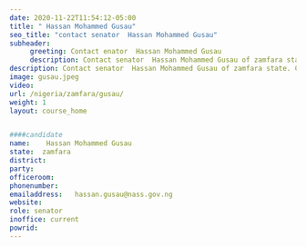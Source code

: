 ```yaml
---
date: 2020-11-22T11:54:12-05:00
title: " Hassan Mohammed Gusau"
seo_title: "contact senator  Hassan Mohammed Gusau"
subheader:
     greeting: Contact enator  Hassan Mohammed Gusau 
     description: Contact senator  Hassan Mohammed Gusau of zamfara state. Contact information for  Hassan Mohammed Gusau includes email address, phone number, and mailing address.
description: Contact senator  Hassan Mohammed Gusau of zamfara state. Contact information for  Hassan Mohammed Gusau includes email address, phone number, and mailing address.
image: gusau.jpeg
video: 
url: /nigeria/zamfara/gusau/
weight: 1
layout: course_home


####candidate
name:	 Hassan Mohammed Gusau
state:	zamfara
district: 
party:	
officeroom:	
phonenumber:
emailaddress:	hassan.gusau@nass.gov.ng
website:	
role: senator
inoffice: current
powrid: 
---
```


